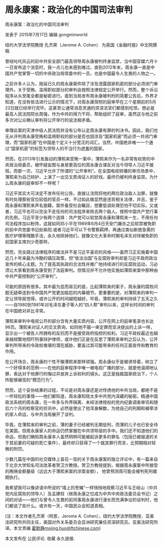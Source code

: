 # 周永康案：政治化的中国司法审判

周永康案：政治化的中国司法审判

发表于 2015年7月17日 编辑 gongminworld

纽约大学法学院教授 孔杰荣（Jerome A. Cohen） 为英国《金融时报》中文网撰稿

曾经叱吒风云的前中共安全部门最高领导周永康被判终身监禁，当中国官媒六月十一日宣布这个消息时，我一点儿也未感到难过。直到2012年末，周永康一直是中国共产党掌管一切的中央政治局常委中的一员，也是中国最令人生畏的人物之一。

之前许多人认为，拖延已久的周永康案件除了涉及泄露国家机密的部分必须闭门审理外，关于受贿、滥用职权部分的审判会按照法律规定公开举行。然而，整个诉讼程序从头至尾全都是秘密进行。直到当局发布周永康被判刑的简要公告后，外界才知道，在没有依法进行公示的情况下，对周永康简短的庭审早在三个星期前的5月22日就已经举行完毕。这甚至让通常消息灵通的资深法官们都感到吃惊。想必是最高人民法院院长周强，作为中共的得力干将，帮助组织了庭审，虽然这与他之前多次对公众确认审判将公开举行的说法相矛盾。

审理此案的天津中级人民法院并没有公布认定周永康有罪的判决书。因此，我们也无从评判周永康受贿和滥用职权的部分是否也因涉及“国家机密”而必须一并闭门审理，而“国家机密”在中国是个定义十分宽泛的词汇。当然，中国绝非唯一一个通过“国家机密”的标签为领导人的不当行为遮羞的国家。

然而，在2013年引发轰动的薄熙来受贿一案中，薄熙来作为一名非常有权势的中央政治局委员，被怀疑妄图与身居更高位的周永康合谋反对当今领导人习近平接班。而那一次，习近平允许了所谓的“公开审判”。在全国电视转播的审讯场景中，薄熙来为自己辩护，上演了一出交叉质询证人的好戏，最终仍被判终身监禁。为什么周永康的庭审却不一样呢？

习近平其实大可决定不发布任何公告，直接让法院将他的两位政治敌人治罪，就像有时处理那些官位较低的官员一样。不过如此做显然是违背相关法律，并且，鉴于周永康和薄熙来声名狼藉，案件备受社会瞩目，想要低调处理恐怕不切实际。又或者，习近平也可以完全不走任何的司法程序来除去两个敌人。按照中国共产党行事的先例，习近平至少有两个选择：共产党可以软禁周永康和薄熙来一生，不用任何司法程序加以粉饰，这就如同邓小平在1989年6月4日天安门屠杀之后软禁被免职的前中共党委书记赵紫阳.或者习近平可以下令警察羁押，再通过类似断绝急需的医疗护理等残酷手法，永久地除掉他们，就像文化大革命时期毛泽东对待被免职的前国家主席刘少奇那样。

然而，完全跳过法律程序的做法并不是习近平喜欢的风格——虽然习正实施着中国近几十年来最为冷酷的镇压政策，但“依法治国”与反腐败审判却是习近平政府政治宣传的核心主题。为了提高其执政的合法性并推广他持续进行的反腐败运动，习必须让大家看到周永康受到了法庭审判。但情况并不允许他实施如薄熙来案中那种由中共严密控制的“公开审判”。

可能的原因有很多。其中最为显而易见的是，比起薄熙来的案子，周永康的腐败问题无疑牵连到令中国共产党更加尴尬的内幕细节。更重要的是，对薄熙来的审判一定让领导层觉得，或许公开的时间越短越好。毕竟，薄熙来的审判持续了五天之久——自1980到1981年对毛泽东妻子等人的“四人帮”审判以来，这样长时间的审判在中国绝对非比寻常。

薄熙来审判中电视公开的部分含有大量实质内容，公开在网上的庭审笔录也长达96页。薄熙来对证人的交叉质询，如同他不服一审定罪而坚决提出的上诉一样，显示出一个被告人所拥有的反抗而不是接受政府指控的权利。习近平政权最近也越来越频繁地恫吓刑事辩护律师，或许他们正是在反思了薄熙来审判之后认为，公开审判所带来的令政权难堪的潜在威胁，要盖过其可能带来的任何正面宣传和教育的作用。

在公开场合，周永康的个性不像薄熙来那样顽强。周永康似乎是被诱导着，树立了一个好得多的范例——在他的庭审程序中唯一被电视广播的部分，就是他温顺地认罪，表达对于他罪行的悔过并放弃上诉权利的镜头。这正是独裁国家统治下，个人所能够展现的“模范行为”。

然而，这个妥协结果的过程，不论是对周永康还是对俘虏他的中共当局，都绝不是一件轻松的事情——他们都知道，周永康知晓太多中共党内深藏的秘密。精通中国政法系统的周永康，在一年多与外界隔离、未经法律授权的党内纪委调查审讯和随后六个月的检察官的侦讯中，必然是使出了他浑身解数，为他自己的刑期和被牵涉的家人命运，与中共当局展开了谈判。

毕竟，在薄熙来的审判之前，薄的妻子已经被判无期徒刑，而薄的儿子也已安全待在美国，但周永康家人的命运仍然掌握在中共领导层的手中。我们还不知道他们的命运，但我们确知周永康本人虽然明明可能被起诉更多的罪名（包括已被报道的关于其前妻的可疑的死亡事件），最终却只获得了一个就其罪行而言，比预期相对轻微的刑罚。

少数几篇在中国的社交媒体上昙花一现的关于周永康案的独立评论中，有一篇来自于北京大学知名司法改革者贺卫方教授。贺卫方教授提到，根据周永康案中所接受的贿赂金额量级（远远大于薄熙来案的涉案金额）， 他曾预测周可能会被判死刑缓期执行。

我希望我可以像谚语中所说的“墙上的苍蝇”一样悄悄地观察习近平与王岐山（中共党内反腐败的领导人）及孟建柱（继周永康之位成为中共中央政法委员会书记）之间的对话——他们与曾令人生畏的前同事周永康进行漫长而充满争议的谈判时，他们都说了些什么。或许有一天，中国民众会知道真相。

(注：本文作者孔杰荣（柯恩，Jerome A. Cohen），纽约大学法学院教授，亚美法研究所共同主任，美国对外关系委员会亚洲研究兼任资深研究员。亚美法研究所译。本文责编 霍默静mojing.huo@ftchinese.com)

本文发布在 公民评论. 收藏 永久链接.